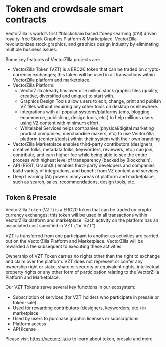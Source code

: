 # Token and crowdsale smart contracts
VectorZilla is world’s first #blockchain based #deep-learning (#AI) driven royalty-free Stock Graphics Platform & Marketplace. VectorZilla revolutionizes stock graphics, and graphics design industry by eliminating multiple business issues. 

Some key features of VectorZilla projects are:
- VectorZilla Token (VZT) is a ERC20 token that can be traded on crypto-currency exchanges; this token will be used in all transactions within VectorZilla platform and marketplace.
- VectorZilla Platform:
  - VectorZilla already has over one million stock graphic files (quality, creative, diversified and unique) to start with.
  - Graphics Design Tools allow users to edit, change, print and publish VZ files without requiring any other tools on desktop or elsewhere.
  - Integrations with all popular systems/platforms (cms, blogging, ecommerce, publishing, design tools, etc.) to help millions users using VZ content with minimum effort.
  - Whitelabel Services helps companies (physical/digital marketing product companies, merchandise makers, etc) to use VectorZilla platform (content/tools) within their system with their own branding
- VectorZilla Marketplace enables third-party contributors (designers, creative folks, metadata folks, keyworders, reviewers, etc.) can join, contribute, and earn higher fee while being able to see the entire process with highest level of transparency (backed by Blockchain).
- API (REST, GraphQL) enables third-party developers and companies build variety of integrations, and benefit from VZ content and services.
- Deep Learning (AI) powers many areas of platform and marketplace, such as search, sales, recommendations, design tools, etc.

## Token & Presale
VectorZilla Token (VZT) is a ERC20 token that can be traded on crypto-currency exchanges; this token will be used in all transactions within VectorZilla platform and marketplace. Each activity on the platform has an associated cost specified in VZT (“or VZT”). 

VZT is transferred from one participant to another as activities are carried out on the VectorZilla Platform and Marketplace. VectorZilla will be rewarded a fee subsequent to executing these activities.

Ownership of VZT Token carries no rights other than the right to exchange and claim over the platform. VZT does not represent or confer any ownership right or stake, share or security or equivalent rights, intellectual property rights or any other form of participation relating to the VectorZilla Platform and Marketplace.

Our VZT Tokens serve several key functions in our ecosystem:
- Subscription of services (for VZT holders who participate in presale or token-sale).
- Used for rewarding contributors (designers, keyworders, etc.) in marketplace
- Used by users to purchase graphic licenses or subscriptions
- Platform access
- API license

Please visit https://vectorzilla.io to learn about token, presale and more.

